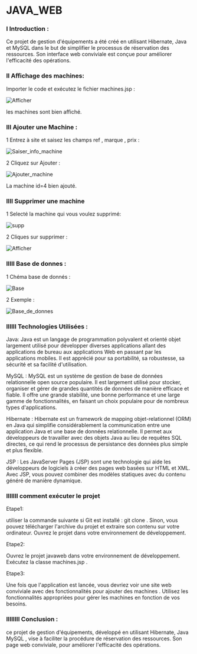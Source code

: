 # JAVA_WEB

### I Introduction :

   Ce projet de gestion d'équipements a été créé en utilisant Hibernate, Java et MySQL dans le but de simplifier le processus de réservation des ressources. Son interface web conviviale est conçue pour améliorer l'efficacité des opérations.
 
### II Affichage des machines:

Importer le code et exécutez le fichier machines.jsp  :

![Afficher](https://github.com/ELMOUWAHID-AYOUB/JDBC/assets/130571009/cdbfe53d-2567-4491-9c73-c45783aae414)

les machines sont bien affiché.

### III Ajouter une Machine :

1 Entrez à site et saisez les champs ref , marque , prix :

![Saiser_info_machine](https://github.com/ELMOUWAHID-AYOUB/JDBC/assets/130571009/de576e0c-dbcb-47ed-9dc8-7a120b7aac6d)

2 Cliquez sur Ajouter :

![Ajouter_machine](https://github.com/ELMOUWAHID-AYOUB/JDBC/assets/130571009/6e447c89-4662-43b8-b0f9-c359ea75841d)

La machine id=4 bien ajouté.

###  IIII Supprimer une machine 

1 Selecté la machine qui vous voulez supprimé:

![supp](https://github.com/ELMOUWAHID-AYOUB/JDBC/assets/130571009/9f6029b4-7f34-4d77-b3e0-72c557633225)


2 Cliques  sur supprimer :

![Afficher](https://github.com/ELMOUWAHID-AYOUB/JDBC/assets/130571009/cdbfe53d-2567-4491-9c73-c45783aae414)


### IIIII Base de donnes :

1 Chéma base de donnés :

![Base](https://github.com/ELMOUWAHID-AYOUB/JDBC/assets/130571009/9cde29ac-7145-4b38-bb9e-c7c5a1f7e825)

2 Exemple :

![Base_de_donnes](https://github.com/ELMOUWAHID-AYOUB/JDBC/assets/130571009/a4b6c0c2-694d-4e77-99f9-0372ffb22837)


### IIIIII Technologies Utilisées :

Java: Java est un langage de programmation polyvalent et orienté objet largement utilisé pour développer diverses applications allant des applications de bureau aux applications Web en passant par les applications mobiles. Il est apprécié pour sa portabilité, sa robustesse, sa sécurité et sa facilité d'utilisation.

MySQL : MySQL est un système de gestion de base de données relationnelle open source populaire. Il est largement utilisé pour stocker, organiser et gérer de grandes quantités de données de manière efficace et fiable. Il offre une grande stabilité, une bonne performance et une large gamme de fonctionnalités, en faisant un choix populaire pour de nombreux types d'applications.

Hibernate : Hibernate est un framework de mapping objet-relationnel (ORM) en Java qui simplifie considérablement la communication entre une application Java et une base de données relationnelle. Il permet aux développeurs de travailler avec des objets Java au lieu de requêtes SQL directes, ce qui rend le processus de persistance des données plus simple et plus flexible.

JSP : 
Les JavaServer Pages (JSP) sont une technologie qui aide les développeurs de logiciels à créer des pages web basées sur HTML et XML. Avec JSP, vous pouvez combiner des modèles statiques avec du contenu généré de manière dynamique.

###  IIIIIII comment exécuter le projet 

Etape1:

utiliser la commande suivante si Git est installé : git clone <lien-du-projet>.
Sinon, vous pouvez télécharger l'archive du projet et extraire son contenu sur votre ordinateur.
Ouvrez le projet  dans votre environnement de développement.

Etape2:

Ouvrez le projet javaweb dans votre environnement de développement.
Exécutez la classe machines.jsp .

Etape3:

Une fois que l'application  est lancée, vous devriez voir une site web conviviale avec des fonctionnalités pour ajouter des machines .
Utilisez les fonctionnalités appropriées pour gérer les machines  en fonction de vos besoins.

### IIIIIIII Conclusion :

 ce projet de gestion d'équipements, développé en utilisant Hibernate, Java MySQL , vise à faciliter la procédure de réservation des ressources. Son page web conviviale, pour améliorer l'efficacité des opérations.





